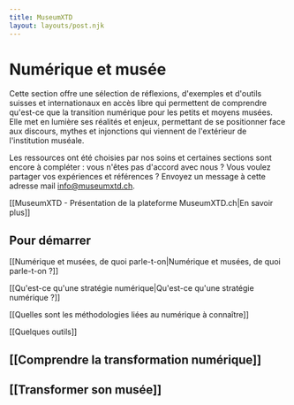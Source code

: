 ```yaml
---
title: MuseumXTD  
layout: layouts/post.njk  
---
```

# Numérique et musée

Cette section offre une sélection de réflexions, d'exemples et d'outils suisses et internationaux en accès libre qui permettent de comprendre qu'est-ce que la transition numérique pour les petits et moyens musées. 
Elle met en lumière ses réalités et enjeux, permettant de se positionner face aux discours, mythes et injonctions qui viennent de l'extérieur de l'institution muséale.

Les ressources ont été choisies par nos soins et certaines sections sont encore à compléter : vous n'êtes pas d'accord avec nous ? Vous voulez partager vos expériences et références ? Envoyez un message à cette adresse mail [info@museumxtd.ch](mailto:info@museumxtd.ch).  

[[MuseumXTD - Présentation de la plateforme MuseumXTD.ch|En savoir plus]]


## Pour démarrer
[[Numérique et musées, de quoi parle-t-on|Numérique et musées, de quoi parle-t-on ?]]

[[Qu'est-ce qu'une stratégie numérique|Qu'est-ce qu'une stratégie numérique ?]]

[[Quelles sont les méthodologies liées au numérique à connaître]]

[[Quelques outils]]


## [[Comprendre la transformation numérique]]


## [[Transformer son musée]]
